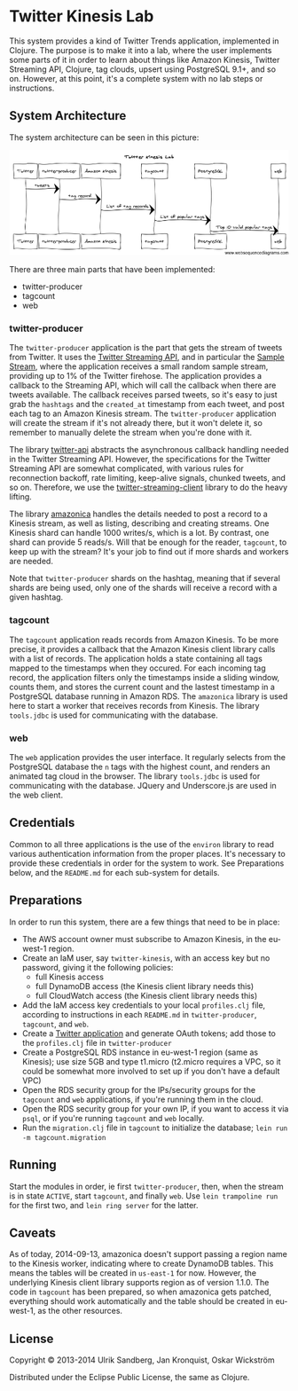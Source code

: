 # Twitter Kinesis Lab

This system provides a kind of Twitter Trends application, implemented in Clojure. The purpose is to make it into a lab, where the user implements some parts of it in order to learn about things like Amazon Kinesis, Twitter Streaming API, Clojure, tag clouds, upsert using PostgreSQL 9.1+, and so on. However, at this point, it's a complete system with no lab steps or instructions.

## System Architecture
The system architecture can be seen in this picture:

<!--
title Twitter Kinesis Lab

Twitter->twitter-producer: tweets
twitter-producer->Amazon Kinesis: tag record
Amazon Kinesis->tagcount: List of tag records
tagcount->PostgreSQL: List of popular tags
PostgreSQL->web: Top 10 valid popular tags
-->
![Architecture](architecture.png)

There are three main parts that have been implemented:

* twitter-producer
* tagcount
* web

### twitter-producer
The `twitter-producer` application is the part that gets the stream of tweets from Twitter. It uses the [Twitter Streaming API](https://dev.twitter.com/streaming/overview), and in particular the [Sample Stream](https://dev.twitter.com/streaming/reference/get/statuses/sample), where the application receives a small random sample stream, providing up to 1% of the Twitter firehose. The application provides a callback to the Streaming API, which will call the callback when there are tweets available. The callback receives parsed tweets, so it's easy to just grab the `hashtags` and the `created_at` timestamp from each tweet, and post each tag to an Amazon Kinesis stream. The `twitter-producer` application will create the stream if it's not already there, but it won't delete it, so remember to manually delete the stream when you're done with it.

The library [twitter-api](https://github.com/adamwynne/twitter-api) abstracts the asynchronous callback handling needed in the Twitter Streaming API. However, the specifications for the Twitter Streaming API are somewhat complicated, with various rules for reconnection backoff, rate limiting, keep-alive signals, chunked tweets, and so on. Therefore, we use the [twitter-streaming-client](https://github.com/mccraigmccraig/twitter-streaming-client) library to do the heavy lifting.

The library [amazonica](https://github.com/mcohen01/amazonica) handles the details needed to post a record to a Kinesis stream, as well as listing, describing and creating streams. One Kinesis shard can handle 1000 writes/s, which is a lot. By contrast, one shard can provide 5 reads/s. Will that be enough for the reader, `tagcount`, to keep up with the stream? It's your job to find out if more shards and workers are needed.

Note that `twitter-producer` shards on the hashtag, meaning that if several shards are being used, only one of the shards will receive a record with a given hashtag.

### tagcount
The `tagcount` application reads records from Amazon Kinesis. To be more precise, it provides a callback that the Amazon Kinesis client library calls with a list of records. The application holds a state containing all tags mapped to the timestamps when they occured. For each incoming tag record, the application filters only the timestamps inside a sliding window, counts them, and stores the current count and the lastest timestamp in a PostgreSQL database running in Amazon RDS. The `amazonica` library is used here to start a worker that receives records from Kinesis. The library `tools.jdbc` is used for communicating with the database.

### web
The `web` application provides the user interface. It regularly selects from the PostgreSQL database the `n` tags with the highest count, and renders an animated tag cloud in the browser. The library `tools.jdbc` is used for communicating with the database. JQuery and Underscore.js are used in the web client.

## Credentials
Common to all three applications is the use of the `environ` library to read various authentication information from the proper places. It's necessary to provide these credentials in order for the system to work. See Preparations below, and the `README.md` for each sub-system for details.

## Preparations
In order to run this system, there are a few things that need to be in place:

* The AWS account owner must subscribe to Amazon Kinesis, in the eu-west-1 region.
* Create an IaM user, say `twitter-kinesis`, with an access key but no password, giving it the following policies:
	* full Kinesis access
	* full DynamoDB access (the Kinesis client library needs this)
	* full CloudWatch access (the Kinesis client library needs this)
* Add the IaM access key credentials to your local `profiles.clj` file, according to instructions in each `README.md` in `twitter-producer`, `tagcount`, and `web`.
* Create a [Twitter application](https://dev.twitter.com/apps) and generate OAuth tokens; add those to the `profiles.clj` file in `twitter-producer`
* Create a PostgreSQL RDS instance in eu-west-1 region (same as Kinesis); use size 5GB and type t1.micro (t2.micro requires a VPC, so it could be somewhat more involved to set up if you don't have a default VPC)
* Open the RDS security group for the IPs/security groups for the `tagcount` and `web` applications, if you're running them in the cloud.
* Open the RDS security group for your own IP, if you want to access it via `psql`, or if you're running `tagcount` and `web` locally.
* Run the `migration.clj` file in `tagcount` to initialize the database; `lein run -m tagcount.migration`

## Running

Start the modules in order, ie first `twitter-producer`, then, when the stream is in state `ACTIVE`, start `tagcount`, and finally `web`. Use `lein trampoline run` for the first two, and `lein ring server` for the latter.

## Caveats

As of today, 2014-09-13, amazonica doesn't support passing a region name to the Kinesis worker, indicating where to create DynamoDB tables. This means the tables will be created in `us-east-1` for now. However, the underlying Kinesis client library supports region as of version 1.1.0. The code in `tagcount` has been prepared, so when amazonica gets patched, everything should work automatically and the table should be created in eu-west-1, as the other resources.

## License

Copyright © 2013-2014 Ulrik Sandberg, Jan Kronquist, Oskar Wickström

Distributed under the Eclipse Public License, the same as Clojure.
